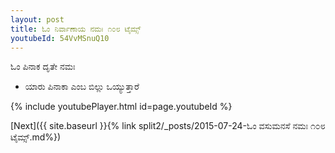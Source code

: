 ```yaml
---
layout: post
title: ಓಂ ನಿರ್ವಾಣಾಯ ನಮಃ ೧೦೮ ಟೈಮ್ಸ್
youtubeId: 54VvMSnuQ10
---
```

 
 
 ಓಂ ಪಿನಾಕ ದೃತೇ ನಮಃ  
 
 -  ಯಾರು ಪಿನಾಕಾ ಎಂಬ ಬಿಲ್ಲು ಒಯ್ಯುತ್ತಾರೆ 
 
  
 
  
 
 
 
 
 
 


{% include youtubePlayer.html id=page.youtubeId %}
 
[Next]({{ site.baseurl }}{% link  split2/_posts/2015-07-24-ಓಂ ವಸುಮನಸೆ ನಮಃ ೧೦೮ ಟೈಮ್ಸ್.md%})
 
